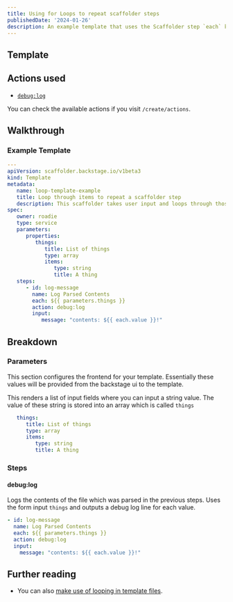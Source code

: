 ```yaml
---
title: Using for Loops to repeat scaffolder steps
publishedDate: '2024-01-26'
description: An example template that uses the Scaffolder step `each` key word to repeat a step
---
```


## Template

## Actions used

- [`debug:log`](https://github.com/backstage/backstage/blob/54b9f073d13d878fce652c9ec8b8cdfc5fd85c6a/plugins/scaffolder-backend/src/scaffolder/actions/builtin/debug/log.ts)

You can check the available actions if you visit `/create/actions`.

## Walkthrough

### Example Template

```yaml
---
apiVersion: scaffolder.backstage.io/v1beta3
kind: Template
metadata:
   name: loop-template-example
   title: Loop through items to repeat a scaffolder step
   description: This scaffolder takes user input and loops through those into a log output.
spec:
   owner: roadie
   type: service
   parameters:
      properties:
         things:
            title: List of things
            type: array
            items:
               type: string
               title: A thing
   steps:
      - id: log-message
        name: Log Parsed Contents
        each: ${{ parameters.things }}
        action: debug:log
        input:
           message: "contents: ${{ each.value }}!"
```

## Breakdown

### Parameters

This section configures the frontend for your template. Essentially these values will be provided from the backstage ui to the template.

This renders a list of input fields where you can input a string value. The value of these string is stored into an array which is called `things`

```yaml
   things:
      title: List of things
      type: array
      items:
         type: string
         title: A thing
```

### Steps

#### debug:log

Logs the contents of the file which was parsed in the previous steps. Uses the form input `things` and outputs a debug log line for each value.

```yaml
- id: log-message
  name: Log Parsed Contents
  each: ${{ parameters.things }}
  action: debug:log
  input:
    message: "contents: ${{ each.value }}!"
```

## Further reading

- You can also [make use of looping in template files](/docs/scaffolder/loops-in-templates/).
